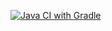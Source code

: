 [![Java CI with Gradle](https://github.com/SobolevaSV/AutoQa7/actions/workflows/gradle.yml/badge.svg)](https://github.com/SobolevaSV/AutoQa7/actions/workflows/gradle.yml)
